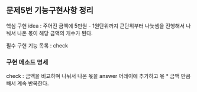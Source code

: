 ## 문제5번 기능구현사항 정리

핵심 구현 idea : 주어진 금액에 5만원 - 1원단위까지 큰단위부터 나눗셈을 진행해서 나눠서 나온 몫이 해당 금액의  개수가 된다.


필수 구현 기능 목록 : check

### 구현 메소드 명세

check : 금액을 비교하며 나눠서 나온 몫을 answer 어레이에 추가하고 몫 * 금액 만큼 빼서 계속 반복한다.
